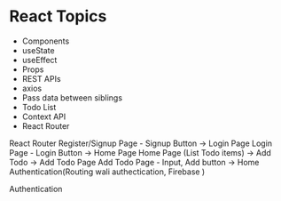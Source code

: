 # React Topics
- Components
- useState
- useEffect
- Props
- REST APIs
- axios
- Pass data between siblings
- Todo List
- Context API
- React Router


React Router
    Register/Signup Page - Signup Button -> Login Page
    Login Page - Login Button -> Home Page
    Home Page (List Todo items) -> Add Todo -> Add Todo Page
    Add Todo Page - Input, Add button -> Home
    Authentication(Routing wali authectication, Firebase )

Authentication